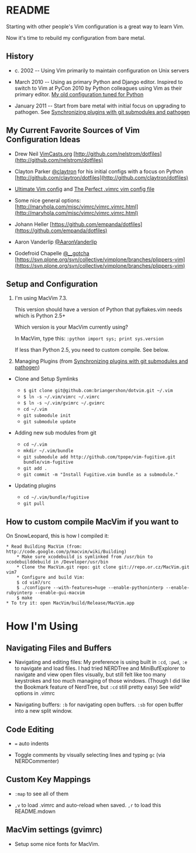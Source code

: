 README
======
Starting with other people's Vim configuration is a great way to learn Vim.

Now it's time to rebuild my configuration from bare metal.

History
-------
* c. 2002 -- Using Vim primarily to maintain configuration on Unix servers

* March 2010 -- Using as primary Python and Django editor. Inspired to switch to Vim at PyCon 2010 by Python colleagues using Vim as their primary editor. [My old configuration tuned for Python](http://github.com/briangershon/dotfiles) 

* January 2011 -- Start from bare metal with initial focus on upgrading to pathogen. See [Synchronizing plugins with git submodules and pathogen](http://vimcasts.org/episodes/synchronizing-plugins-with-git-submodules-and-pathogen/)

My Current Favorite Sources of Vim Configuration Ideas
------------------------------------------------------
* Drew Neil [VimCasts.org](http://www.vimcasts.org/) [http://github.com/nelstrom/dotfiles](http://github.com/nelstrom/dotfiles)

* Clayton Parker [@claytron](http://www.twitter.com/claytron) for his initial configs with a focus on Python [http://github.com/claytron/dotfiles](http://github.com/claytron/dotfiles)

* [Ultimate Vim config](http://spf13.com/post/ultimate-vim-config) and [The Perfect .vimrc vim config file](http://spf13.com/post/perfect-vimrc-vim-config-file)

* Some nice general options: [http://maryhola.com/misc/vimrc/vimrc.vimrc.html](http://maryhola.com/misc/vimrc/vimrc.vimrc.html)

* Johann Heller [https://github.com/empanda/dotfiles](https://github.com/empanda/dotfiles)

* Aaron Vanderlip [@AaronVanderlip](http://www.twitter.com/AaronVanderlip)

* Godefroid Chapelle [@__gotcha](http://www.twitter.com/__gotcha) [https://svn.plone.org/svn/collective/vimplone/branches/plippers-vim](https://svn.plone.org/svn/collective/vimplone/branches/plippers-vim)

Setup and Configuration
-----------------------
1. I'm using MacVim 7.3.

   This version should have a version of Python that pyflakes.vim needs which is Python 2.5+

   Which version is your MacVim currently using?

   	In MacVim, type this: `:python import sys; print sys.version`

   If less than Python 2.5, you need to custom compile. See below.

2. Managing Plugins (from [Synchronizing plugins with git submodules and pathogen](http://vimcasts.org/episodes/synchronizing-plugins-with-git-submodules-and-pathogen/))

  * Clone and Setup Symlinks
    * `$ git clone git@github.com:briangershon/dotvim.git ~/.vim`
    * `$ ln -s ~/.vim/vimrc ~/.vimrc`
    * `$ ln -s ~/.vim/gvimrc ~/.gvimrc`
    * `cd ~/.vim`
    * `git submodule init`
    * `git submodule update`

  * Adding new sub modules from git
    * `cd ~/.vim`
    * `mkdir ~/.vim/bundle`
    * `git submodule add http://github.com/tpope/vim-fugitive.git bundle/vim-fugitive`
    * `git add .`
    * `git commit -m "Install Fugitive.vim bundle as a submodule."`

  * Updating plugins
    * `cd ~/.vim/bundle/fugitive`
    * `git pull`

How to custom compile MacVim if you want to
-------------------------------------------
On SnowLeopard, this is how I compiled it:

    * Read Building MacVim (from: http://code.google.com/p/macvim/wiki/Building)
        * Make sure xcodebuild is symlinked from /usr/bin to xcodebuilddebuild in /Developer/usr/bin
        * Clone the MacVim.git repo: git clone git://repo.or.cz/MacVim.git vim7
        * Configure and build Vim:
        $ cd vim7/src
        $ ./configure --with-features=huge --enable-pythoninterp --enable-rubyinterp --enable-gui-macvim
        $ make
    * To try it: open MacVim/build/Release/MacVim.app

How I'm Using
=============

Navigating Files and Buffers
----------------------------
* Navigating and editing files: My preference is using built in `:cd`, `:pwd`, `:e` to navigate and load files. I had tried NERDTree and MiniBufExplorer to navigate and view open files visually, but still felt like too many keystrokes and too much managing of those windows. (Though I did like the Bookmark feature of NerdTree, but `:cd` still pretty easy) See wild* options in .vimrc

* Navigating buffers: `:b` for navigating open buffers. `:sb` for open buffer into a new split window.

Code Editing
------------
* `=` auto indents

* Toggle comments by visually selecting lines and typing `gc` (via NERDCommenter)

Custom Key Mappings
-------------------
* `:map` to see all of them

* `,v` to load .vimrc and auto-reload when saved. `,r` to load this README.mdown 

MacVim settings (gvimrc)
------------------------
* Setup some nice fonts for MacVim.

